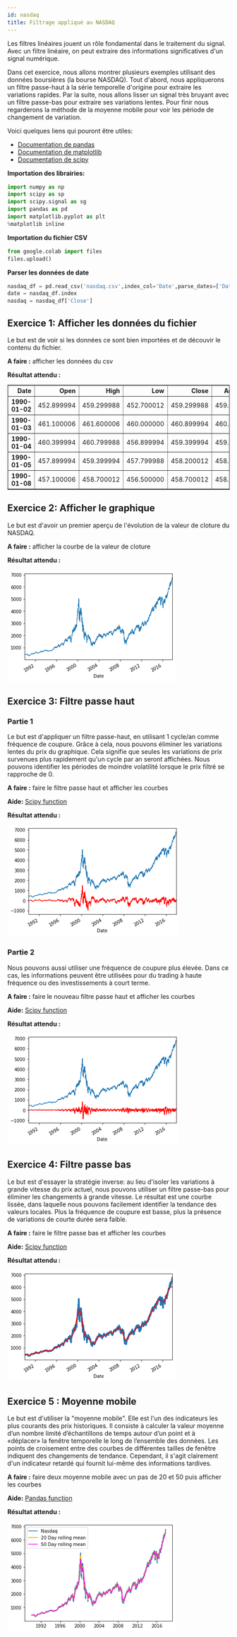 ```yaml
---
id: nasdaq
title: Filtrage appliqué au NASDAQ
---
```


Les filtres linéaires jouent un rôle fondamental dans le traitement du signal. Avec un filtre linéaire, on peut extraire des informations significatives d'un signal numérique.

Dans cet exercice, nous allons montrer plusieurs exemples utilisant des données boursières (la bourse NASDAQ). Tout d'abord, nous appliquerons un filtre passe-haut à la série temporelle d'origine pour extraire les variations rapides. Par la suite, nous allons lisser un signal très bruyant avec un filtre passe-bas pour extraire ses variations lentes. Pour finir nous regarderons la méthode de la moyenne mobile pour voir les période de changement de variation.


Voici quelques liens qui pouront être utiles:
- [Documentation de pandas](https://pandas.pydata.org/docs/getting_started/basics.html)
- [Documentation de matplotlib](https://matplotlib.org/tutorials/introductory/usage.html##sphx-glr-tutorials-introductory-usage-py)
- [Documentation de scipy](https://docs.scipy.org/doc/scipy/reference/tutorial/index.html)

**Importation des librairies:**

``` python
import numpy as np
import scipy as sp
import scipy.signal as sg
import pandas as pd
import matplotlib.pyplot as plt
%matplotlib inline
```

**Importation du fichier CSV**


``` python
from google.colab import files
files.upload()
```

**Parser les données de date**


```python
nasdaq_df = pd.read_csv('nasdaq.csv',index_col='Date',parse_dates=['Date'])
date = nasdaq_df.index
nasdaq = nasdaq_df['Close']
```



## Exercice 1: Afficher les données du fichier

Le but est de voir si les données ce sont bien importées et de découvir le contenu du fichier.

**A faire :** afficher les données du csv

**Résultat attendu :**

<div>
<style scoped>
    .dataframe tbody tr th:only-of-type {
        vertical-align: middle;
    }

    .dataframe tbody tr th {
        vertical-align: top;
    }

    .dataframe thead th {
        text-align: right;
    }
</style>
<table border="1" class="dataframe">
  <thead>
    <tr style="text-align: right;">
      <th>Date</th>
      <th>Open</th>
      <th>High</th>
      <th>Low</th>
      <th>Close</th>
      <th>Adj Close</th>
      <th>Volume</th>
    </tr>
  </thead>
  <tbody>
    <tr>
      <th>1990-01-02</th>
      <td>452.899994</td>
      <td>459.299988</td>
      <td>452.700012</td>
      <td>459.299988</td>
      <td>459.299988</td>
      <td>110720000</td>
    </tr>
    <tr>
      <th>1990-01-03</th>
      <td>461.100006</td>
      <td>461.600006</td>
      <td>460.000000</td>
      <td>460.899994</td>
      <td>460.899994</td>
      <td>152660000</td>
    </tr>
    <tr>
      <th>1990-01-04</th>
      <td>460.399994</td>
      <td>460.799988</td>
      <td>456.899994</td>
      <td>459.399994</td>
      <td>459.399994</td>
      <td>147950000</td>
    </tr>
    <tr>
      <th>1990-01-05</th>
      <td>457.899994</td>
      <td>459.399994</td>
      <td>457.799988</td>
      <td>458.200012</td>
      <td>458.200012</td>
      <td>137230000</td>
    </tr>
    <tr>
      <th>1990-01-08</th>
      <td>457.100006</td>
      <td>458.700012</td>
      <td>456.500000</td>
      <td>458.700012</td>
      <td>458.700012</td>
      <td>115500000</td>
    </tr>
  </tbody>
</table>
</div>



## Exercice 2: Afficher le graphique

Le but est d'avoir un premier aperçu de l'évolution de la valeur de cloture du NASDAQ.

**A faire :** afficher la courbe de la valeur de cloture

**Résultat attendu :**


![png](assets/nasdaq/notebook_14_1.png)


## Exercice 3: Filtre passe haut

### Partie 1

Le but est d'appliquer un filtre passe-haut, en utilisant 1 cycle/an comme fréquence de coupure. Grâce à cela, nous pouvons éliminer les variations lentes du prix du graphique. Cela signifie que seules les variations de prix survenues plus rapidement qu'un cycle par an seront affichées. Nous pouvons identifier les périodes de moindre volatilité lorsque le prix filtré se rapproche de 0.

**A faire :** faire le filtre passe haut et afficher les courbes

**Aide:** [Scipy function](https://docs.scipy.org/doc/scipy/reference/generated/scipy.signal.butter.html)

**Résultat attendu :**

![png](assets/nasdaq/notebook_18_1.png)


### Partie 2

Nous pouvons aussi utiliser une fréquence de coupure plus élevée. Dans ce cas, les informations peuvent être utilisées pour du trading à haute fréquence ou des investissements à court terme.

**A faire :** faire le nouveau filtre passe haut et afficher les courbes

**Aide:** [Scipy function](https://docs.scipy.org/doc/scipy/reference/generated/scipy.signal.butter.html)

**Résultat attendu :**

![png](assets/nasdaq/notebook_22_1.png)

## Exercice 4: Filtre passe bas

Le but est d'essayer la stratégie inverse: au lieu d'isoler les variations à grande vitesse du prix actuel, nous pouvons utiliser un filtre passe-bas pour éliminer les changements à grande vitesse. Le résultat est une courbe lissée, dans laquelle nous pouvons facilement identifier la tendance des valeurs locales. Plus la fréquence de coupure est basse, plus la présence de variations de courte durée sera faible.


**A faire :** faire le filtre passe bas et afficher les courbes

**Aide:** [Scipy function](https://docs.scipy.org/doc/scipy/reference/generated/scipy.signal.butter.html)

**Résultat attendu :**

![png](assets/nasdaq/notebook_26_1.png)


## Exercice 5 : Moyenne mobile

Le but est d'utiliser la "moyenne mobile". Elle est l'un des indicateurs les plus courants des prix historiques. Il consiste à calculer la valeur moyenne d’un nombre limité d’échantillons de temps autour d’un point et à «déplacer» la fenêtre temporelle le long de l’ensemble des données. Les points de croisement entre des courbes de différentes tailles de fenêtre indiquent des changements de tendance. Cependant, il s'agit clairement d'un indicateur retardé qui fournit lui-même des informations tardives.

**A faire :** faire deux moyenne mobile avec un pas de 20 et 50 puis afficher les courbes

**Aide:** [Pandas function](https://pandas.pydata.org/pandas-docs/stable/reference/api/pandas.DataFrame.rolling.html)

**Résultat attendu :**

![png](assets/nasdaq/notebook_30_0.png)
